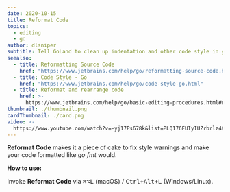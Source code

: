 ```yaml
---
date: 2020-10-15
title: Reformat Code
topics:
  - editing
  - go
author: dlsniper
subtitle: Tell GoLand to clean up indentation and other code style in your file.
seealso:
  - title: Reformatting Source Code
    href: "https://www.jetbrains.com/help/go/reformatting-source-code.html"
  - title: Code Style - Go
    href: "https://www.jetbrains.com/help/go/code-style-go.html"
  - title: Reformat and rearrange code
    href: >-
      https://www.jetbrains.com/help/go/basic-editing-procedures.html#reformat_rearrange_code
thumbnail: ./thumbnail.png
cardThumbnail: ./card.png
video: >-
  https://www.youtube.com/watch?v=-yj17Ps678k&list=PLQ176FUIyIUZrbrlz4AY1V8VzBJKZyVlW&index=89
---
```


**Reformat Code** makes it a piece of cake to fix style warnings and make your code formatted like _go fmt_ would.

**How to use:**

Invoke **Reformat Code** via <kbd>⌘⌥L</kbd> (macOS) / <kbd>Ctrl+Alt+L</kbd> (Windows/Linux).
